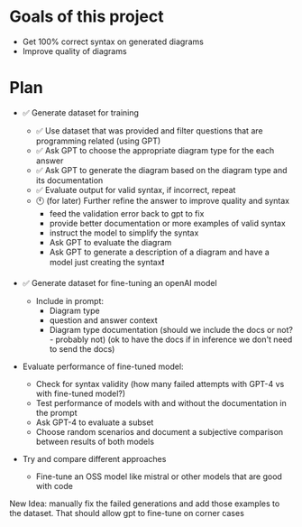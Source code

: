 # Goals of this project
- Get 100% correct syntax on generated diagrams
- Improve quality of diagrams

# Plan
- ✅ Generate dataset for training
  - ✅ Use dataset that was provided and filter questions that are programming related (using GPT)
  - ✅ Ask GPT to choose the appropriate diagram type for the each answer
  - ✅ Ask GPT to generate the diagram based on the diagram type and its documentation
  - ✅ Evaluate output for valid syntax, if incorrect, repeat
  - 🕚 (for later) Further refine the answer to improve quality and syntax
    - feed the validation error back to gpt to fix
    - provide better documentation or more examples of valid syntax
    - instruct the model to simplify the syntax
    - Ask GPT to evaluate the diagram
    - Ask GPT to generate a description of a diagram and have a model just creating the syntax❗
- ✅ Generate dataset for fine-tuning an openAI model
  - Include in prompt:
    - Diagram type
    - question and answer context
    - Diagram type documentation (should we include the docs or not? - probably not) (ok to have the docs if in inference we don't need to send the docs)
- Evaluate performance of fine-tuned model:
  - Check for syntax validity (how many failed attempts with GPT-4 vs with fine-tuned model?)
  - Test performance of models with and without the documentation in the prompt
  - Ask GPT-4 to evaluate a subset
  - Choose random scenarios and document a subjective comparison between results of both models

- Try and compare different approaches
  - Fine-tune an OSS model like mistral or other models that are good with code


New Idea: manually fix the failed generations and add those examples to the dataset. That should allow gpt to fine-tune on corner cases